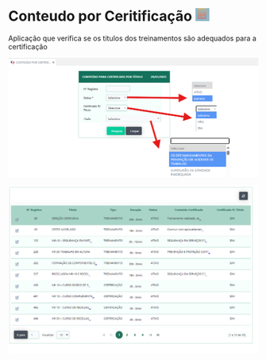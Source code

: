 # Conteudo por Ceritificação ![image.png](conteudo_certificacao_icon.png)

Aplicação que verifica se os titulos dos treinamentos são adequados para a certificação 

![image.png](conteudo_certificacao.png)

![image.png](certificado_conteudo.png)